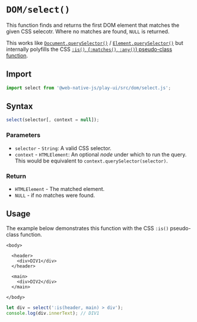 # `DOM/select()`

This function finds and returns the first DOM element that matches the given CSS selecotr. Where no matches are found, `NULL` is returned.

This works like [`Document.querySelector()`](https://developer.mozilla.org/en-US/docs/Web/API/Document/querySelector) / [`Element.querySelector()`](https://developer.mozilla.org/en-US/docs/Web/API/Element/querySelector) but internally polyfills the CSS [`:is()`, \(`:matches()`, `:any()`\) pseudo-class function](https://developer.mozilla.org/en-US/docs/Web/API/CSS/:is).

## Import

```javascript
import select from '@web-native-js/play-ui/src/dom/select.js';
```

## Syntax

```javascript
select(selector[, context = null]);
```

### Parameters

* `selector` - `String`: A valid CSS selector.
* `context` - `HTMLElement`: An optional _node_ under which to run the query. This would be equivalent to `context.querySelector(selector)`.

### Return

* `HTMLElement` - The matched element.
* `NULL` - if no matches were found.

## Usage

The example below demonstrates this function with the CSS `:is()` pseudo-class function.

```markup
<body>

  <header>
    <div>DIV1</div>
  </header>

  <main>
    <div>DIV2</div>
  </main>

</body>
```

```javascript
let div = select(':is(header, main) > div');
console.log(div.innerText); // DIV1
```

